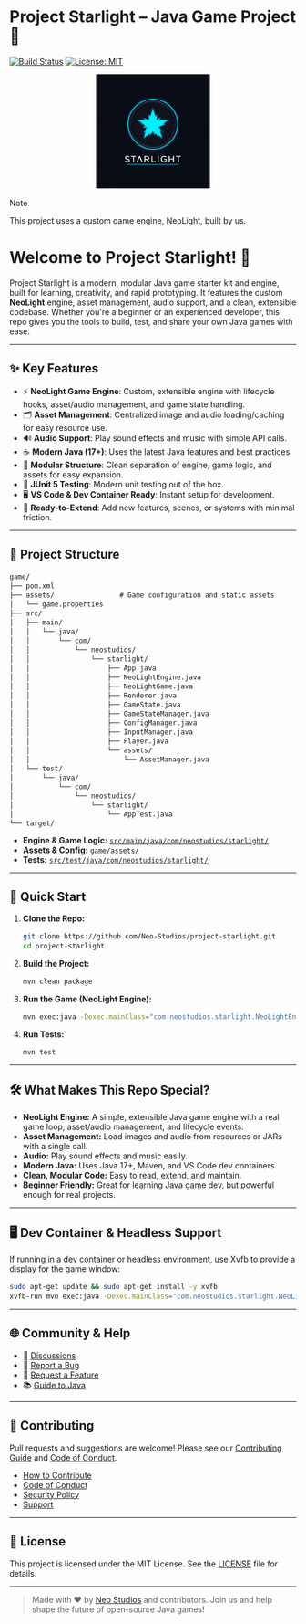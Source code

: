 # Project Starlight – Java Game Project 🚀

[![Build Status](https://github.com/Neo-Studios/project-starlight/actions/workflows/maven.yml/badge.svg)](https://github.com/Neo-Studios/project-starlight/actions)
[![License: MIT](https://img.shields.io/badge/License-MIT-yellow.svg)](LICENSE)

<p align="center">
  <img src="https://raw.githubusercontent.com/Neo-Studios/project-starlight/main/assets/logo.png" alt="Project Starlight Logo" width="200"/>
</p>

>[!NOTE] 
>This project uses a custom game engine, NeoLight, built by us.

# Welcome to Project Starlight! 🌟

Project Starlight is a modern, modular Java game starter kit and engine, built for learning, creativity, and rapid prototyping. It features the custom **NeoLight** engine, asset management, audio support, and a clean, extensible codebase. Whether you're a beginner or an experienced developer, this repo gives you the tools to build, test, and share your own Java games with ease.

---

## ✨ Key Features

- ⚡ **NeoLight Game Engine**: Custom, extensible engine with lifecycle hooks, asset/audio management, and game state handling.
- 🗂️ **Asset Management**: Centralized image and audio loading/caching for easy resource use.
- 🔊 **Audio Support**: Play sound effects and music with simple API calls.
- ☕ **Modern Java (17+)**: Uses the latest Java features and best practices.
- 🧩 **Modular Structure**: Clean separation of engine, game logic, and assets for easy expansion.
- 🧪 **JUnit 5 Testing**: Modern unit testing out of the box.
- 🖥️ **VS Code & Dev Container Ready**: Instant setup for development.
- 🚀 **Ready-to-Extend**: Add new features, scenes, or systems with minimal friction.

---

## 📂 Project Structure

```text
game/
├── pom.xml
├── assets/                # Game configuration and static assets
│   └── game.properties
├── src/
│   ├── main/
│   │   └── java/
│   │       └── com/
│   │           └── neostudios/
│   │               └── starlight/
│   │                   ├── App.java
│   │                   ├── NeoLightEngine.java
│   │                   ├── NeoLightGame.java
│   │                   ├── Renderer.java
│   │                   ├── GameState.java
│   │                   ├── GameStateManager.java
│   │                   ├── ConfigManager.java
│   │                   ├── InputManager.java
│   │                   ├── Player.java
│   │                   └── assets/
│   │                       └── AssetManager.java
│   └── test/
│       └── java/
│           └── com/
│               └── neostudios/
│                   └── starlight/
│                       └── AppTest.java
└── target/
```

- **Engine & Game Logic:** [`src/main/java/com/neostudios/starlight/`](game/src/main/java/com/neostudios/starlight/)
- **Assets & Config:** [`game/assets/`](game/assets/)
- **Tests:** [`src/test/java/com/neostudios/starlight/`](game/src/test/java/com/neostudios/starlight/)

---

## 🚀 Quick Start

1. **Clone the Repo:**
   ```sh
   git clone https://github.com/Neo-Studios/project-starlight.git
   cd project-starlight
   ```
2. **Build the Project:**
   ```sh
   mvn clean package
   ```
3. **Run the Game (NeoLight Engine):**
   ```sh
   mvn exec:java -Dexec.mainClass="com.neostudios.starlight.NeoLightEngine"
   ```
4. **Run Tests:**
   ```sh
   mvn test
   ```

---

## 🛠️ What Makes This Repo Special?

- **NeoLight Engine:** A simple, extensible Java game engine with a real game loop, asset/audio management, and lifecycle events.
- **Asset Management:** Load images and audio from resources or JARs with a single call.
- **Audio:** Play sound effects and music easily.
- **Modern Java:** Uses Java 17+, Maven, and VS Code dev containers.
- **Clean, Modular Code:** Easy to read, extend, and maintain.
- **Beginner Friendly:** Great for learning Java game dev, but powerful enough for real projects.

---

## 🖥️ Dev Container & Headless Support

If running in a dev container or headless environment, use Xvfb to provide a display for the game window:

```sh
sudo apt-get update && sudo apt-get install -y xvfb
xvfb-run mvn exec:java -Dexec.mainClass="com.neostudios.starlight.NeoLightEngine"
```

---

## 🌐 Community & Help

- 💬 [Discussions](https://github.com/Neo-Studios/project-starlight/discussions)
- 🐞 [Report a Bug](.github/ISSUE_TEMPLATE/bug_report.yml)
- 🚀 [Request a Feature](.github/ISSUE_TEMPLATE/feature_request.yml)
- 📚 [Guide to Java](guide-to-java.md)

---

## 🤝 Contributing

Pull requests and suggestions are welcome! Please see our [Contributing Guide](CONTRIBUTING.md) and [Code of Conduct](CODE_OF_CONDUCT.md).

- [How to Contribute](CONTRIBUTING.md)
- [Code of Conduct](CODE_OF_CONDUCT.md)
- [Security Policy](SECURITY.md)
- [Support](SUPPORT.md)

---

## 📄 License

This project is licensed under the MIT License. See the [LICENSE](LICENSE) file for details.

---

> Made with ❤️ by [Neo Studios](https://github.com/Neo-Studios) and contributors. Join us and help shape the future of open-source Java games!
